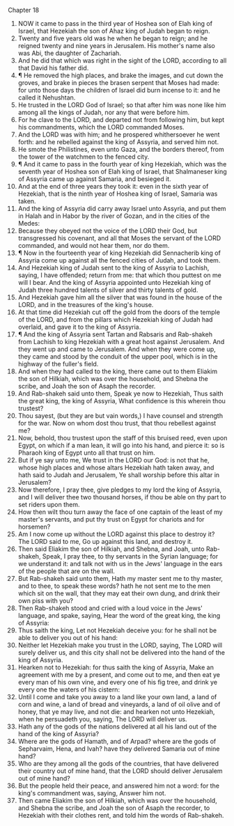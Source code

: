 

Chapter 18

1. NOW it came to pass in the third year of Hoshea son of Elah king of Israel, that Hezekiah the son of Ahaz king of Judah began to reign.
2. Twenty and five years old was he when he began to reign; and he reigned twenty and nine years in Jerusalem.  His mother's name also was Abi, the daughter of Zachariah.
3. And he did that which was right in the sight of the LORD, according to all that David his father did.
4. ¶ He removed the high places, and brake the images, and cut down the groves, and brake in pieces the brasen serpent that Moses had made: for unto those days the children of Israel did burn incense to it: and he called it Nehushtan.
5. He trusted in the LORD God of Israel; so that after him was none like him among all the kings of Judah, nor any that were before him.
6. For he clave to the LORD, and departed not from following him, but kept his commandments, which the LORD commanded Moses.
7. And the LORD was with him; and he prospered whithersoever he went forth: and he rebelled against the king of Assyria, and served him not.
8. He smote the Philistines, even unto Gaza, and the borders thereof, from the tower of the watchmen to the fenced city.
9. ¶ And it came to pass in the fourth year of king Hezekiah, which was the seventh year of Hoshea son of Elah king of Israel, that Shalmaneser king of Assyria came up against Samaria, and besieged it.
10. And at the end of three years they took it: even in the sixth year of Hezekiah, that is the ninth year of Hoshea king of Israel, Samaria was taken.
11. And the king of Assyria did carry away Israel unto Assyria, and put them in Halah and in Habor by the river of Gozan, and in the cities of the Medes:
12. Because they obeyed not the voice of the LORD their God, but transgressed his covenant, and all that Moses the servant of the LORD commanded, and would not hear them, nor do them.
13. ¶ Now in the fourteenth year of king Hezekiah did Sennacherib king of Assyria come up against all the fenced cities of Judah, and took them.
14. And Hezekiah king of Judah sent to the king of Assyria to Lachish, saying, I have offended; return from me: that which thou puttest on me will I bear.  And the king of Assyria appointed unto Hezekiah king of Judah three hundred talents of silver and thirty talents of gold.
15. And Hezekiah gave him all the silver that was found in the house of the LORD, and in the treasures of the king's house.
16. At that time did Hezekiah cut off the gold from the doors of the temple of the LORD, and from the pillars which Hezekiah king of Judah had overlaid, and gave it to the king of Assyria.
17. ¶ And the king of Assyria sent Tartan and Rabsaris and Rab-shakeh from Lachish to king Hezekiah with a great host against Jerusalem.  And they went up and came to Jerusalem.  And when they were come up, they came and stood by the conduit of the upper pool, which is in the highway of the fuller's field.
18. And when they had called to the king, there came out to them Eliakim the son of Hilkiah, which was over the household, and Shebna the scribe, and Joah the son of Asaph the recorder.
19. And Rab-shakeh said unto them, Speak ye now to Hezekiah, Thus saith the great king, the king of Assyria, What confidence is this wherein thou trustest?
20. Thou sayest, (but they are but vain words,) I have counsel and strength for the war.  Now on whom dost thou trust, that thou rebellest against me?
21. Now, behold, thou trustest upon the staff of this bruised reed, even upon Egypt, on which if a man lean, it will go into his hand, and pierce it: so is Pharaoh king of Egypt unto all that trust on him.
22. But if ye say unto me, We trust in the LORD our God: is not that he, whose high places and whose altars Hezekiah hath taken away, and hath said to Judah and Jerusalem, Ye shall worship before this altar in Jerusalem?
23. Now therefore, I pray thee, give pledges to my lord the king of Assyria, and I will deliver thee two thousand horses, if thou be able on thy part to set riders upon them.
24. How then wilt thou turn away the face of one captain of the least of my master's servants, and put thy trust on Egypt for chariots and for horsemen?
25. Am I now come up without the LORD against this place to destroy it?  The LORD said to me, Go up against this land, and destroy it.
26. Then said Eliakim the son of Hilkiah, and Shebna, and Joah, unto Rab-shakeh, Speak, I pray thee, to thy servants in the Syrian language; for we understand it: and talk not with us in the Jews' language in the ears of the people that are on the wall.
27. But Rab-shakeh said unto them, Hath my master sent me to thy master, and to thee, to speak these words?  hath he not sent me to the men which sit on the wall, that they may eat their own dung, and drink their own piss with you?
28. Then Rab-shakeh stood and cried with a loud voice in the Jews' language, and spake, saying, Hear the word of the great king, the king of Assyria:
29. Thus saith the king, Let not Hezekiah deceive you: for he shall not be able to deliver you out of his hand:
30. Neither let Hezekiah make you trust in the LORD, saying, The LORD will surely deliver us, and this city shall not be delivered into the hand of the king of Assyria.
31. Hearken not to Hezekiah: for thus saith the king of Assyria, Make an agreement with me by a present, and come out to me, and then eat ye every man of his own vine, and every one of his fig tree, and drink ye every one the waters of his cistern:
32. Until I come and take you away to a land like your own land, a land of corn and wine, a land of bread and vineyards, a land of oil olive and of honey, that ye may live, and not die: and hearken not unto Hezekiah, when he persuadeth you, saying, The LORD will deliver us.
33. Hath any of the gods of the nations delivered at all his land out of the hand of the king of Assyria?
34. Where are the gods of Hamath, and of Arpad?  where are the gods of Sepharvaim, Hena, and Ivah?  have they delivered Samaria out of mine hand?
35. Who are they among all the gods of the countries, that have delivered their country out of mine hand, that the LORD should deliver Jerusalem out of mine hand?
36. But the people held their peace, and answered him not a word: for the king's commandment was, saying, Answer him not.
37. Then came Eliakim the son of Hilkiah, which was over the household, and Shebna the scribe, and Joah the son of Asaph the recorder, to Hezekiah with their clothes rent, and told him the words of Rab-shakeh.
